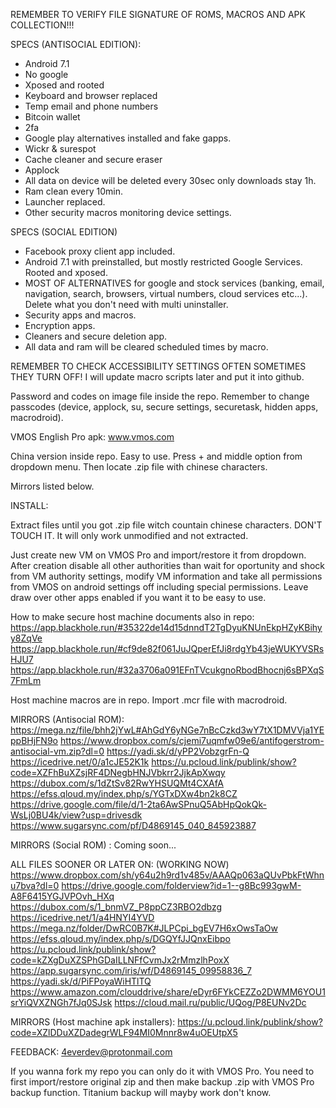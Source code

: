 REMEMBER TO VERIFY FILE SIGNATURE OF ROMS, MACROS AND APK COLLECTION!!!

SPECS (ANTISOCIAL EDITION):

- Android 7.1
- No google
- Xposed and rooted
- Keyboard and browser replaced
- Temp email and phone numbers
- Bitcoin wallet
- 2fa 
- Google play alternatives installed and fake gapps.
- Wickr & surespot
- Cache cleaner and secure eraser
- Applock
- All data on device will be deleted every 30sec only downloads stay 1h.
- Ram clean every 10min.
- Launcher replaced.
- Other security macros monitoring device settings.

SPECS (SOCIAL EDITION)

- Facebook proxy client app included.
- Android 7.1 with preinstalled, but mostly restricted Google Services. Rooted and xposed.
- MOST OF ALTERNATIVES for google and stock services (banking, email, navigation, search, browsers, virtual numbers, cloud services etc...). Delete what you don't need with multi uninstaller.
- Security apps and macros.
- Encryption apps.
- Cleaners and secure deletion app. 
- All data and ram will be cleared scheduled times by macro.


REMEMBER TO CHECK ACCESSIBILITY SETTINGS OFTEN SOMETIMES THEY TURN OFF!
I will update macro scripts later and put it into github.

Password and codes on image file inside the repo.
Remember to change passcodes (device, applock, su, secure settings, securetask, hidden apps, macrodroid).

VMOS English Pro apk:
www.vmos.com

China version inside repo. Easy to use. Press + and middle option from dropdown menu. Then locate .zip file with chinese characters.

Mirrors listed below.

INSTALL:

Extract files until you got .zip file witch countain chinese characters. DON'T TOUCH IT. It will only work unmodified and not extracted.

Just create new VM on VMOS Pro and import/restore it from dropdown. After creation disable all other authorities than wait for oportunity and shock from VM authority settings, modify VM information and take all permissions from VMOS on android settings off including special permissions. Leave draw over other apps enabled if you want it to be easy to use.

How to make secure host machine documents also in repo:
https://app.blackhole.run/#35322de14d15dnndT2TgDyuKNUnEkpHZyKBihyy8ZqVe 
https://app.blackhole.run/#cf9de82f061JuJQperEfJi8rdgYb43jeWUKYVSRsHJU7 
https://app.blackhole.run/#32a3706a091EFnTVcukgnoRbodBhocnj6sBPXqS7FmLm

Host machine macros are in repo. Import .mcr file with macrodroid.

MIRRORS (Antisocial ROM):
https://mega.nz/file/bhh2jYwL#AhGdY6yNGe7nBcCzkd3wY7tX1DMVVja1YEppBHjFN9o
https://www.dropbox.com/s/cjemi7uqmfw09e6/antifogerstrom-antisocial-vm.zip?dl=0
https://yadi.sk/d/yPP2VobzgrFn-Q
https://icedrive.net/0/a1cJE52K1k
https://u.pcloud.link/publink/show?code=XZFhBuXZsjRF4DNegbHNJVbkrr2JjkApXwqy 
https://dubox.com/s/1dZtSv82RwYHSUQMt4CXAfA
https://efss.qloud.my/index.php/s/YGTxDXw4bn2k8CZ
https://drive.google.com/file/d/1-2ta6AwSPnuQ5AbHpQokQk-WsLj0BU4k/view?usp=drivesdk
https://www.sugarsync.com/pf/D4869145_040_845923887

MIRRORS (Social ROM) :
Coming soon...

ALL FILES SOONER OR LATER ON: (WORKING NOW)
https://www.dropbox.com/sh/y64u2h9rd1v485v/AAAQp063aQUvPbkFtWhnu7bva?dl=0
https://drive.google.com/folderview?id=1--g8Bc993gwM-A8F6415YGJVPOvh_HXq https://dubox.com/s/1_bnmVZ_P8ppCZ3RBO2dbzg
https://icedrive.net/1/a4HNYI4YVD
https://mega.nz/folder/DwRC0B7K#JLPCpi_bgEV7H6xOwsTaOw
https://efss.qloud.my/index.php/s/DGQYfJJQnxEibpo
https://u.pcloud.link/publink/show?code=kZXgDuXZSPhGDaILLNFfCvmJx2rMmzlhPoxX
https://app.sugarsync.com/iris/wf/D4869145_09958836_7
https://yadi.sk/d/PiFPoyaWiHTlTQ
https://www.amazon.com/clouddrive/share/eDyr6FYkCEZZo2DWMM6YOU1srYiQVXZNGh7fJq0SJsk
https://cloud.mail.ru/public/UQog/P8EUNv2Dc


MIRRORS (Host machine apk installers):
https://u.pcloud.link/publink/show?code=XZlDDuXZDadegrWLF94MI0Mnnr8w4uOEUtpX5

FEEDBACK: 4everdev@protonmail.com

If you wanna fork my repo you can only do it with VMOS Pro. You need to first import/restore original zip and then make backup .zip with VMOS Pro backup function. Titanium backup will mayby work don't know.